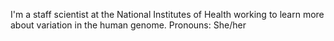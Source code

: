 I'm a staff scientist at the National Institutes of Health working to learn more about variation in the human genome. Pronouns: She/her

<a rel="me nofollow" href="https://genomic.social/@nancyfhansen"></a>

<!--
**nhansen/nhansen** is a ✨ _special_ ✨ repository because its `README.md` (this file) appears on your GitHub profile.

Here are some ideas to get you started:

- 🔭 I’m currently working on ...
- 🌱 I’m currently learning ...
- 👯 I’m looking to collaborate on ...
- 🤔 I’m looking for help with ...
- 💬 Ask me about ...
- 📫 How to reach me: ...
- 😄 Pronouns: ...
- ⚡ Fun fact: ...
-->

